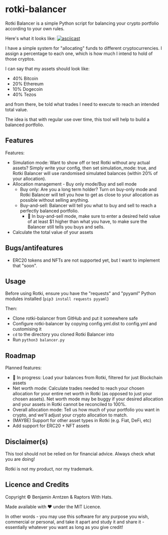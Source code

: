 # rotki-balancer
Rotki Balancer is a simple Python script for balancing your crypto portfolio according to your own rules.

Here's what it looks like:
[![asciicast](https://asciinema.org/a/7g7uA6LfALlWAVSyjWEDOmKjc.svg)](https://asciinema.org/a/7g7uA6LfALlWAVSyjWEDOmKjc)

I have a simple system for "allocating" funds to different cryptocurrencies. I assign a percentage to each one, which is how much I intend to hold of those cryptos.

I can say that my assets should look like:
* 40% Bitcoin
* 20% Ethereum
* 10% Dogecoin
* 40% Tezos

and from there, be told what trades I need to execute to reach an intended total value.

The idea is that with regular use over time, this tool will help to build a balanced portfolio.

## Features
Features:
* Simulation mode: Want to show off or test Rotki without any actual assets? Simply write your config, then set simulation_mode: true, and Rotki Balancer will use randomised simulated balances (within 20% of your allocation).
* Allocation management - Buy only mode/Buy and sell mode
   * Buy only: Are you a long term holder? Turn on buy-only mode and Rotki Balancer will tell you how to get as close to your allocation as possible without selling anything.
   * Buy-and-sell: Balancer will tell you what to buy and sell to reach a perfectly balanced portfolio.
     * 🚧 In buy-and-sell mode, make sure to enter a desired held value of at least $1 higher than what you have, to make sure the Balancer still tells you buys and sells.
* Calculate the total value of your assets

## Bugs/antifeatures
* ERC20 tokens and NFTs are not supported yet, but I want to implement that "soon".

## Usage
Before using Rotki, ensure you have the "requests" and "pyyaml" Python modules installed (`pip3 install requests pyyaml`)

Then:
* Clone rotki-balancer from GitHub and put it somewhere safe
* Configure rotki-balancer by copying config.yml.dist to config.yml and customising it
* `cd` to the directory you cloned Rotki Balancer into
* Run `python3 balancer.py`

## Roadmap
Planned features:
* 🚧 In progress: Load your balances from Rotki, filtered for just Blockchain assets
* Net worth mode: Calculate trades needed to reach your chosen allocation for your entire net worth in Rotki (as opposed to just your chosen assets). Net worth mode may be buggy if your desired allocation and your assets in Rotki cannot be reconciled to 100%.
* Overall allocation mode: Tell us how much of your portfolio you want in crypto, and we'll adjust your crypto allocation to match.
* (MAYBE) Support for other asset types in Rotki (e.g. Fiat, DeFi, etc)
* Add support for ERC20 + NFT assets

## Disclaimer(s)
This tool should not be relied on for financial advice. Always check what you are doing!

Rotki is not my product, nor my trademark.

## Licence and Credits
Copyright © Benjamin Arntzen & Raptors With Hats.

Made available with ❤️ under the MIT Licence. 

In other words - you may use this software for any purpose you wish, commercial or personal, and take it apart and study it and share it - essentially whatever you want as long as you give credit!
